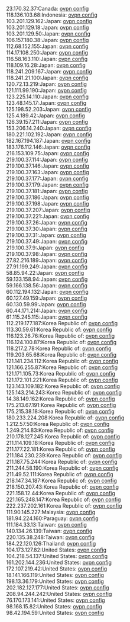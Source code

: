 23.170.32.37:Canada: [ovpn config](vpn/23_170_32_37.ovpn)  
118.136.103.68:Indonesia: [ovpn config](vpn/118_136_103_68.ovpn)  
103.201.129.162:Japan: [ovpn config](vpn/103_201_129_162.ovpn)  
103.201.129.18:Japan: [ovpn config](vpn/103_201_129_18.ovpn)  
103.201.129.50:Japan: [ovpn config](vpn/103_201_129_50.ovpn)  
106.157.180.38:Japan: [ovpn config](vpn/106_157_180_38.ovpn)  
112.68.152.155:Japan: [ovpn config](vpn/112_68_152_155.ovpn)  
114.17.108.250:Japan: [ovpn config](vpn/114_17_108_250.ovpn)  
116.58.163.110:Japan: [ovpn config](vpn/116_58_163_110.ovpn)  
118.109.16.28:Japan: [ovpn config](vpn/118_109_16_28.ovpn)  
118.241.209.167:Japan: [ovpn config](vpn/118_241_209_167.ovpn)  
118.241.21.100:Japan: [ovpn config](vpn/118_241_21_100.ovpn)  
120.72.13.219:Japan: [ovpn config](vpn/120_72_13_219.ovpn)  
121.111.99.190:Japan: [ovpn config](vpn/121_111_99_190.ovpn)  
123.225.14.110:Japan: [ovpn config](vpn/123_225_14_110.ovpn)  
123.48.145.17:Japan: [ovpn config](vpn/123_48_145_17.ovpn)  
125.198.52.203:Japan: [ovpn config](vpn/125_198_52_203.ovpn)  
125.4.189.42:Japan: [ovpn config](vpn/125_4_189_42.ovpn)  
126.39.157.211:Japan: [ovpn config](vpn/126_39_157_211.ovpn)  
153.206.14.240:Japan: [ovpn config](vpn/153_206_14_240.ovpn)  
180.221.102.192:Japan: [ovpn config](vpn/180_221_102_192.ovpn)  
182.167.194.187:Japan: [ovpn config](vpn/182_167_194_187.ovpn)  
183.176.112.146:Japan: [ovpn config](vpn/183_176_112_146.ovpn)  
216.153.109.75:Japan: [ovpn config](vpn/216_153_109_75.ovpn)  
219.100.37.114:Japan: [ovpn config](vpn/219_100_37_114.ovpn)  
219.100.37.146:Japan: [ovpn config](vpn/219_100_37_146.ovpn)  
219.100.37.163:Japan: [ovpn config](vpn/219_100_37_163.ovpn)  
219.100.37.177:Japan: [ovpn config](vpn/219_100_37_177.ovpn)  
219.100.37.179:Japan: [ovpn config](vpn/219_100_37_179.ovpn)  
219.100.37.181:Japan: [ovpn config](vpn/219_100_37_181.ovpn)  
219.100.37.186:Japan: [ovpn config](vpn/219_100_37_186.ovpn)  
219.100.37.198:Japan: [ovpn config](vpn/219_100_37_198.ovpn)  
219.100.37.207:Japan: [ovpn config](vpn/219_100_37_207.ovpn)  
219.100.37.221:Japan: [ovpn config](vpn/219_100_37_221.ovpn)  
219.100.37.26:Japan: [ovpn config](vpn/219_100_37_26.ovpn)  
219.100.37.30:Japan: [ovpn config](vpn/219_100_37_30.ovpn)  
219.100.37.31:Japan: [ovpn config](vpn/219_100_37_31.ovpn)  
219.100.37.49:Japan: [ovpn config](vpn/219_100_37_49.ovpn)  
219.100.37.9:Japan: [ovpn config](vpn/219_100_37_9.ovpn)  
219.100.37.98:Japan: [ovpn config](vpn/219_100_37_98.ovpn)  
27.82.216.189:Japan: [ovpn config](vpn/27_82_216_189.ovpn)  
27.91.199.249:Japan: [ovpn config](vpn/27_91_199_249.ovpn)  
58.85.94.22:Japan: [ovpn config](vpn/58_85_94_22.ovpn)  
59.133.158.94:Japan: [ovpn config](vpn/59_133_158_94.ovpn)  
59.166.138.56:Japan: [ovpn config](vpn/59_166_138_56.ovpn)  
60.112.194.132:Japan: [ovpn config](vpn/60_112_194_132.ovpn)  
60.127.49.159:Japan: [ovpn config](vpn/60_127_49_159.ovpn)  
60.130.59.99:Japan: [ovpn config](vpn/60_130_59_99.ovpn)  
60.44.171.214:Japan: [ovpn config](vpn/60_44_171_214.ovpn)  
61.115.245.115:Japan: [ovpn config](vpn/61_115_245_115.ovpn)  
112.219.177.187:Korea Republic of: [ovpn config](vpn/112_219_177_187.ovpn)  
113.30.59.61:Korea Republic of: [ovpn config](vpn/113_30_59_61.ovpn)  
116.123.26.76:Korea Republic of: [ovpn config](vpn/116_123_26_76.ovpn)  
116.124.100.87:Korea Republic of: [ovpn config](vpn/116_124_100_87.ovpn)  
118.217.2.78:Korea Republic of: [ovpn config](vpn/118_217_2_78.ovpn)  
119.203.65.68:Korea Republic of: [ovpn config](vpn/119_203_65_68.ovpn)  
121.141.234.112:Korea Republic of: [ovpn config](vpn/121_141_234_112.ovpn)  
121.166.255.87:Korea Republic of: [ovpn config](vpn/121_166_255_87.ovpn)  
121.171.105.73:Korea Republic of: [ovpn config](vpn/121_171_105_73.ovpn)  
121.172.101.221:Korea Republic of: [ovpn config](vpn/121_172_101_221.ovpn)  
123.143.109.182:Korea Republic of: [ovpn config](vpn/123_143_109_182.ovpn)  
125.143.214.243:Korea Republic of: [ovpn config](vpn/125_143_214_243.ovpn)  
14.38.149.162:Korea Republic of: [ovpn config](vpn/14_38_149_162.ovpn)  
175.213.67.191:Korea Republic of: [ovpn config](vpn/175_213_67_191.ovpn)  
175.215.38.18:Korea Republic of: [ovpn config](vpn/175_215_38_18.ovpn)  
180.233.224.208:Korea Republic of: [ovpn config](vpn/180_233_224_208.ovpn)  
1.212.57.50:Korea Republic of: [ovpn config](vpn/1_212_57_50.ovpn)  
1.249.214.83:Korea Republic of: [ovpn config](vpn/1_249_214_83.ovpn)  
210.178.127.245:Korea Republic of: [ovpn config](vpn/210_178_127_245.ovpn)  
211.114.109.18:Korea Republic of: [ovpn config](vpn/211_114_109_18.ovpn)  
211.177.22.181:Korea Republic of: [ovpn config](vpn/211_177_22_181.ovpn)  
211.184.230.239:Korea Republic of: [ovpn config](vpn/211_184_230_239.ovpn)  
211.187.75.244:Korea Republic of: [ovpn config](vpn/211_187_75_244.ovpn)  
211.244.58.190:Korea Republic of: [ovpn config](vpn/211_244_58_190.ovpn)  
211.49.52.111:Korea Republic of: [ovpn config](vpn/211_49_52_111.ovpn)  
218.147.34.187:Korea Republic of: [ovpn config](vpn/218_147_34_187.ovpn)  
218.150.207.43:Korea Republic of: [ovpn config](vpn/218_150_207_43.ovpn)  
221.158.12.44:Korea Republic of: [ovpn config](vpn/221_158_12_44.ovpn)  
221.165.248.147:Korea Republic of: [ovpn config](vpn/221_165_248_147.ovpn)  
222.237.202.161:Korea Republic of: [ovpn config](vpn/222_237_202_161.ovpn)  
111.90.145.227:Malaysia: [ovpn config](vpn/111_90_145_227.ovpn)  
181.94.224.160:Paraguay: [ovpn config](vpn/181_94_224_160.ovpn)  
111.184.33.13:Taiwan: [ovpn config](vpn/111_184_33_13.ovpn)  
140.134.26.139:Taiwan: [ovpn config](vpn/140_134_26_139.ovpn)  
220.135.38.248:Taiwan: [ovpn config](vpn/220_135_38_248.ovpn)  
184.22.120.126:Thailand: [ovpn config](vpn/184_22_120_126.ovpn)  
104.173.127.82:United States: [ovpn config](vpn/104_173_127_82.ovpn)  
104.218.54.137:United States: [ovpn config](vpn/104_218_54_137.ovpn)  
161.202.144.236:United States: [ovpn config](vpn/161_202_144_236.ovpn)  
172.107.219.42:United States: [ovpn config](vpn/172_107_219_42.ovpn)  
18.141.166.119:United States: [ovpn config](vpn/18_141_166_119.ovpn)  
198.13.36.179:United States: [ovpn config](vpn/198_13_36_179.ovpn)  
202.182.127.177:United States: [ovpn config](vpn/202_182_127_177.ovpn)  
208.94.244.242:United States: [ovpn config](vpn/208_94_244_242.ovpn)  
76.170.173.141:United States: [ovpn config](vpn/76_170_173_141.ovpn)  
98.168.15.82:United States: [ovpn config](vpn/98_168_15_82.ovpn)  
98.42.194.59:United States: [ovpn config](vpn/98_42_194_59.ovpn)  
